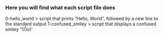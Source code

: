 ### Here you will find what each script file does


0-hello_world > script that prints “Hello, World”, followed by a new line to the standard output
1-confused_smiley >  script that displays a confused smiley "(Ôo)'
